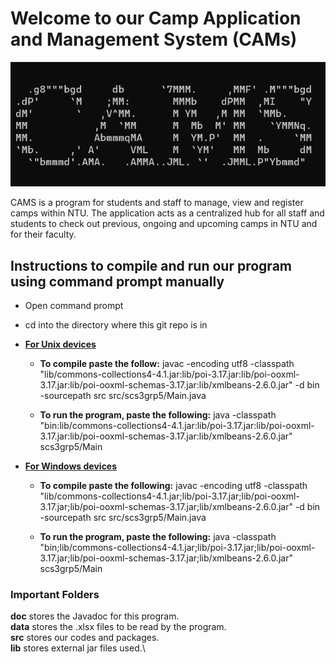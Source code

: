 # Welcome to our Camp Application and Management System (CAMs)

![coverimage](CoverImage.png)

CAMS is a program for students and staff to manage, view and register camps within NTU. The application acts as a centralized hub for all staff and students to check out previous, ongoing and upcoming camps in NTU and for their faculty.

## Instructions to compile and run our program using command prompt manually

- Open command prompt

- cd into the directory where this git repo is in

- **<u>For Unix devices</u>**
  
  - **To compile paste the follow:** javac -encoding utf8 -classpath "lib/commons-collections4-4.1.jar:lib/poi-3.17.jar:lib/poi-ooxml-3.17.jar:lib/poi-ooxml-schemas-3.17.jar:lib/xmlbeans-2.6.0.jar" -d bin -sourcepath src src/scs3grp5/Main.java
  
  - **To run the program, paste the following:** java -classpath "bin:lib/commons-collections4-4.1.jar:lib/poi-3.17.jar:lib/poi-ooxml-3.17.jar:lib/poi-ooxml-schemas-3.17.jar:lib/xmlbeans-2.6.0.jar" scs3grp5/Main

- **<u>For Windows devices</u>**
  
  - **To compile paste the following:** javac -encoding utf8 -classpath "lib/commons-collections4-4.1.jar;lib/poi-3.17.jar;lib/poi-ooxml-3.17.jar;lib/poi-ooxml-schemas-3.17.jar;lib/xmlbeans-2.6.0.jar" -d bin -sourcepath src src/scs3grp5/Main.java
  
  - **To run the program, paste the following:** java -classpath "bin;lib/commons-collections4-4.1.jar;lib/poi-3.17.jar;lib/poi-ooxml-3.17.jar;lib/poi-ooxml-schemas-3.17.jar;lib/xmlbeans-2.6.0.jar" scs3grp5/Main

### Important Folders
**doc** stores the Javadoc for this program.\
**data** stores the .xlsx files to be read by the program.\
**src** stores our codes and packages.\
**lib** stores external jar files used.\

